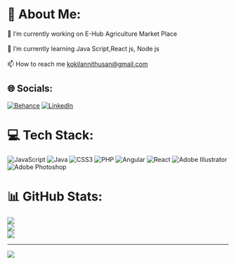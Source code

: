 # 💫 About Me:
🔭 I’m currently working on E-Hub Agriculture Market Place<br><br>🌱 I’m currently learning Java Script,React js, Node js<br><br>📫 How to reach me kokilannithusan@gmail.com


## 🌐 Socials:
[![Behance](https://img.shields.io/badge/Behance-1769ff?logo=behance&logoColor=white)](https://behance.net/https://www.behance.net/nithu) [![LinkedIn](https://img.shields.io/badge/LinkedIn-%230077B5.svg?logo=linkedin&logoColor=white)](https://linkedin.com/in/www.linkedin.com/in/nithusan-kokilan-53521021b) 

# 💻 Tech Stack:
![JavaScript](https://img.shields.io/badge/javascript-%23323330.svg?style=for-the-badge&logo=javascript&logoColor=%23F7DF1E) ![Java](https://img.shields.io/badge/java-%23ED8B00.svg?style=for-the-badge&logo=openjdk&logoColor=white) ![CSS3](https://img.shields.io/badge/css3-%231572B6.svg?style=for-the-badge&logo=css3&logoColor=white) ![PHP](https://img.shields.io/badge/php-%23777BB4.svg?style=for-the-badge&logo=php&logoColor=white) ![Angular](https://img.shields.io/badge/angular-%23DD0031.svg?style=for-the-badge&logo=angular&logoColor=white) ![React](https://img.shields.io/badge/react-%2320232a.svg?style=for-the-badge&logo=react&logoColor=%2361DAFB) ![Adobe Illustrator](https://img.shields.io/badge/adobe%20illustrator-%23FF9A00.svg?style=for-the-badge&logo=adobe%20illustrator&logoColor=white) ![Adobe Photoshop](https://img.shields.io/badge/adobe%20photoshop-%2331A8FF.svg?style=for-the-badge&logo=adobe%20photoshop&logoColor=white)
# 📊 GitHub Stats:
![](https://github-readme-stats.vercel.app/api?username=kokilannithusan&theme=dark&hide_border=false&include_all_commits=false&count_private=false)<br/>
![](https://github-readme-streak-stats.herokuapp.com/?user=kokilannithusan&theme=dark&hide_border=false)<br/>
![](https://github-readme-stats.vercel.app/api/top-langs/?username=kokilannithusan&theme=dark&hide_border=false&include_all_commits=false&count_private=false&layout=compact)

---
[![](https://visitcount.itsvg.in/api?id=kokilannithusan&icon=0&color=0)](https://visitcount.itsvg.in)

<!-- Proudly created with GPRM ( https://gprm.itsvg.in ) -->
